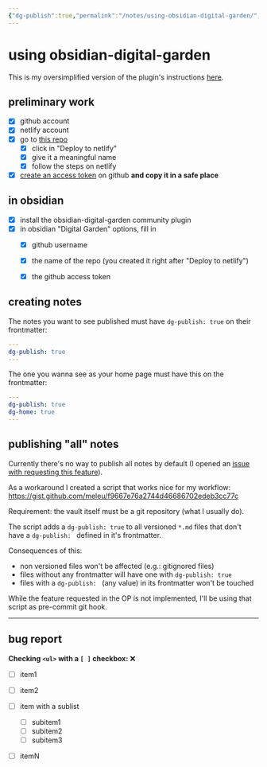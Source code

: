```yaml
---
{"dg-publish":true,"permalink":"/notes/using-obsidian-digital-garden/","dgHomeLink":true,"dgPassFrontmatter":false,"dgShowBacklinks":true,"dgShowLocalGraph":true}
---
```


# using obsidian-digital-garden

This is my oversimplified version of the plugin's instructions [here](https://github.com/oleeskild/obsidian-digital-garden).

## preliminary work

- [x] github account
- [x] netlify account
- [x] go to [this repo](https://github.com/oleeskild/digitalgarden) 
    - [x] click in "Deploy to netlify"
    - [x] give it a meaningful name
    - [x] follow the steps on netlify
- [x] [create an access token](https://github.com/settings/tokens/new?scopes=repo) on github **and copy it in a safe place**

## in obsidian
- [x] install the obsidian-digital-garden community plugin
- [x] in obsidian "Digital Garden" options, fill in
    - [x] github username
    - [x] the name of the repo (you created it right after "Deploy to netlify")
    - [x] the github access token


## creating notes

The notes you want to see published must have `dg-publish: true` on their frontmatter:

```yaml
---
dg-publish: true
---
```


The one you wanna see as your home page must have this on the frontmatter:

```yaml
---
dg-publish: true
dg-home: true
---
```


## publishing "all" notes

Currently there's no way to publish all notes by default (I opened an [issue with requesting this feature](https://github.com/oleeskild/obsidian-digital-garden/issues/26)).

As a workaround I created a script that works nice for my workflow: <https://gist.github.com/meleu/f9667e76a2744d46686702edeb3cc77c>

Requirement: the vault itself must be a git repository (what I usually do).

The script adds a `dg-publish: true` to all versioned `*.md` files that don't have a `dg-publish: ` defined in it's frontmatter.

Consequences of this:

- non versioned files won't be affected (e.g.: gitignored files)
- files without any frontmatter will have one with `dg-publish: true`
- files with a `dg-publish: ` (any value) in its frontmatter won't be touched


While the feature requested in the OP is not implemented, I'll be using that script as pre-commit git hook.


---

## bug report

**Checking `<ul>` with a `[ ]` checkbox:** ❌

- [ ] item1
- [ ] item2
- [ ] item with a sublist
    - [ ] subitem1
    - [ ] subitem2
    - [ ] subitem3
- [ ] itemN



